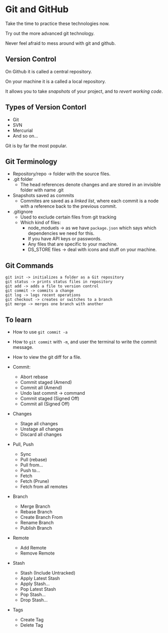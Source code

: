 # Git and GitHub

Take the time to practice these technologies now.

Try out the more advanced git technology.

Never feel afraid to mess around with git and github.

## Version Control

On Github it is called a central repository.

On your machine it is a called a local repository.

It allows you to take *snapshots* of your project, and to *revert working code*.

## Types of Version Contorl

- Git
- SVN
- Mercurial
- And so on...

Git is by far the most popular.

## Git Terminology

- Repository/repo -> folder with the source files.
- .git folder
  - The head references denote changes and are stored in an invisible folder with name .git
- Snapshots saved as commits
  - Commites are saved as a *linked list*, where each commit is a node with a reference back to the previous commit.
- .gitignore
  - Used to exclude certain files from git tracking
  - Which kind of files:
    - node_moduels -> as we have `package.json` which says which dependencies we need for this.
    - If you have API keys or passwords.
    - Any files that are specific to your machine.
    - DS_STORE files -> deal with icons and stuff on your machine.

## Git Commands

```
git init -> initializes a folder as a Git repository
git status -> prints status files in repository
git add -> adds a file to version control
git commit -> commits a change
git log -> logs recent operations
git checkout -> creates or switches to a branch
git merge -> merges one branch with another
```

## To learn

- How to use `git commit -a`
- How to `git commit` with `-m`, and user the terminal to write the commit message.
- How to view the git diff for a file.

- Commit:
  - Abort rebase
  - Commit staged (Amend)
  - Commit all (Amend)
  - Undo last commit -> command
  - Commit staged (Signed Off)
  - Commit all (Signed Off)

- Changes
  - Stage all changes
  - Unstage all changes
  - Discard all changes

- Pull, Push
  - Sync
  - Pull (rebase)
  - Pull from...
  - Push to...
  - Fetch
  - Fetch (Prune)
  - Fetch from all remotes

- Branch
  - Merge Branch
  - Rebase Branch
  - Create Branch From
  - Rename Branch
  - Publish Branch

- Remote
  - Add Remote
  - Remove Remote

- Stash
  - Stash (Include Untracked)
  - Apply Latest Stash
  - Apply Stash...
  - Pop Latest Stash
  - Pop Stash...
  - Drop Stash...

- Tags
  - Create Tag
  - Delete Tag

